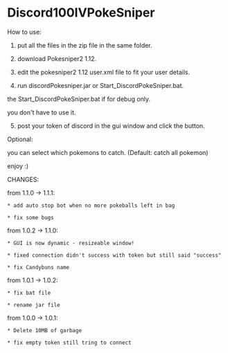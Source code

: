 # Discord100IVPokeSniper

How to use:
1) put all the files in the zip file in the same folder.

2) download Pokesniper2 1.12.

3) edit the pokesniper2 1.12 user.xml file to fit your user details.

4) run discordPokesniper.jar or Start_DiscordPokeSniper.bat.

the Start_DiscordPokeSniper.bat if for debug only.

you don't have to use it.

5) post your token of discord in the gui window and click the button.


Optional:

you can select which pokemons to catch. (Default: catch all pokemon)


enjoy :)


CHANGES:

from 1.1.0 -> 1.1.1:

	* add auto stop bot when no more pokeballs left in bag
	
	* fix some bugs
	
from 1.0.2 -> 1.1.0:

	* GUI is now dynamic - resizeable window!
	
	* fixed connection didn't success with token but still said "success"
	
	* fix Candybuns name
	
from 1.0.1 -> 1.0.2:

	* fix bat file
	
	* rename jar file
	
from 1.0.0 -> 1.0.1:

	* Delete 10MB of garbage
	
	* fix empty token still tring to connect
